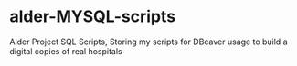 # alder-MYSQL-scripts
Alder Project SQL Scripts, Storing my scripts for DBeaver usage to build a digital copies of real hospitals
